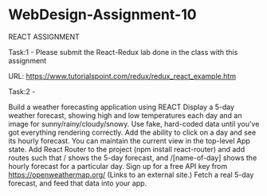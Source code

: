 # WebDesign-Assignment-10

REACT ASSIGNMENT

Task:1 -  Please submit the React-Redux lab done in the class with this assignment

URL: https://www.tutorialspoint.com/redux/redux_react_example.htm

Task:2 - 

Build a weather forecasting application using REACT
Display a 5-day weather forecast, showing high and low temperatures each day and an image for sunny/rainy/cloudy/snowy. Use fake, hard-coded data until you’ve got everything rendering correctly.
Add the ability to click on a day and see its hourly forecast. You can maintain the current view in the top-level App state.
Add React Router to the project (npm install react-router) and add routes such that / shows the 5-day forecast, and /[name-of-day] shows the hourly forecast for a particular day.
Sign up for a free API key from https://openweathermap.org/ (Links to an external site.)
Fetch a real 5-day forecast, and feed that data into your app.
